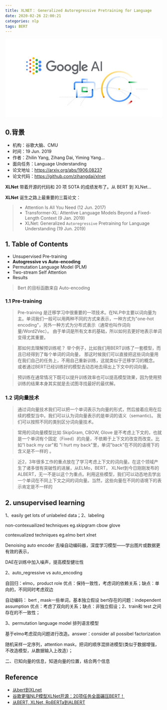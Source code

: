 ```yaml
---
title: XLNET： Generalized Autoregressive Pretraining for Language
date: 2020-02-26 22:00:21
categories: nlp
tags: BERT
---
```


<img src="/images/nlp/bert5/XLNET-logo.jpg" width="550" alt="UniLM" />

<!-- more -->

## 0.背景

- 机构：谷歌大脑、CMU
- 时间：19 Jun. 2019
- 作者：Zhilin Yang, Zihang Dai, Yiming Yang...
- 面向任务：Language Understanding
- 论文地址：https://arxiv.org/abs/1906.08237
- 论文代码：https://github.com/zihangdai/xlnet


**XLNet** 带着开源的代码和 20 项 SOTA 的成绩发布了。从 BERT 到 XLNet...

**XLNet** 诞生之路上最重要的三篇论文：

> - Attention Is All You Need (12 Jun. 2017)
> - Transformer-XL: Attentive Language Models Beyond a Fixed-Length Context (9 Jan. 2019)
> - XLNet: Generalized `Autoregressive` Pretraining for Language Understanding (19 Jun. 2019)

## 1. Table of Contents

- Unsupervised Pre-training
- **Autogressive vs Auto-encoding**
- Permutation Language Model (PLM)
- Two-stream Self Attention
- Results

> Bert 的目标函数来自 Auto-encoding

### 1.1 Pre-training

> Pre-training 是迁移学习中很重要的一项技术。在NLP中主要以词向量为主。单词我们一般可以用两种不同的方式来表示，一种方式为"one-hot encoding"，另外一种方式为分布式表示（通常也叫作词向量/Word2Vec）。 由于单词是所有文本的基础，所以如何去更好地表示单词变得尤其重要。

> 那如何去理解预训练呢？ 举个例子，比如我们用BERT训练了一套模型，而且已经得到了每个单词的词向量， 那这时候我们可以直接把这些词向量用在我们自己的任务上，不用自己重新训练，这就类似于迁移学习的概念。 或者通过BERT已经训练好的模型去动态地去得出上下文中的词向量。

> 预训练在通常情况下既可以提升训练效率也可以提高模型效果，因为使用预训练的结果本身其实就是去试图寻找最好的最优解。

### 1.2 词向量技术

> 通过词向量技术我们可以把一个单词表示为向量的形式，然后接着应用在后续的模型当中。我们可以认为词向量表示的是单词的语义（semantic)。 我们可以按照不同的类别区分词向量技术。

> 常用的词向量模型比如 SkipGram, CBOW, Glove 是不考虑上下文的，也就是一个单词有个固定（Fixed）的向量，不依赖于上下文的改变而改变。比如“I back my car"和 "I hurt my back"里，单词"back"在不同的语境下的含义是不一样的 。

> 近2，3年很多工作的重点放在了学习考虑上下文的词向量。在这个领域产生了诸多很有突破性的进展，从ELMo，BERT， XLNet到今日刚刚发布的ALBERT，无一不是以这个为重点。利用这些模型，我们可以动态地去学出一个单词在不同上下文之间的词向量。当然，这些向量在不同的语境下的表示肯定是不一样的

## 2. unsupervised learning

1、easily get lots of unlabeled data；2、labeling 

non-contexuailized techniques    eg.skipgram cbow glove

contexualized techniques   eg.elmo bert xlnet

Denoising auto encoder  去噪自动编码器，深度学习模型——学出图片或数据更有效的表示，

DAE在训练中加入噪声，提高模型健壮性

2、auto_regressive vs auto_encoding

自回归：elmo，product role  优点：保持一致性，考虑词的依赖关系；缺点：单向的，不同同时考虑双边 

自动编码： bert , mask一些单词，基本独立假设  bert存在的问题：independent assumption 优点：考虑了双向的关系；缺点：非独立假设；2、train和 test 之间存在的不一致性；

3、permutation language model 排列语言模型

基于elmo考虑双向问题进行改造。answer：consider all possibel factorization

随机采样一定序列，attention mask，把词的顺序混排进模型(类似于数据增强，不改造模型，从数据输入上改造）；

二、已知向量的信息，知道向量的位置，结合两个信息 
## Reference

- [从bert到XLnet](https://www.cnblogs.com/Christbao/p/12347501.html)
- [谷歌更强NLP模型XLNet开源：20项任务全面碾压BERT！](https://easyai.tech/blog/nlp-xlnet-bert/)
- [从BERT, XLNet, RoBERTa到ALBERT](https://zhuanlan.zhihu.com/p/84559048)



